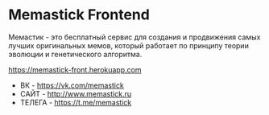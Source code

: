 # Memastick Frontend

Мемастик - это бесплатный сервис для создания и продвижения самых лучших оригинальных мемов, который работает по принципу теории эволюции и генетического алгоритма. 

https://memastick-front.herokuapp.com

- ВК - https://vk.com/memastick
- САЙТ - http://www.memastick.ru
- ТЕЛЕГА - https://t.me/memastick
